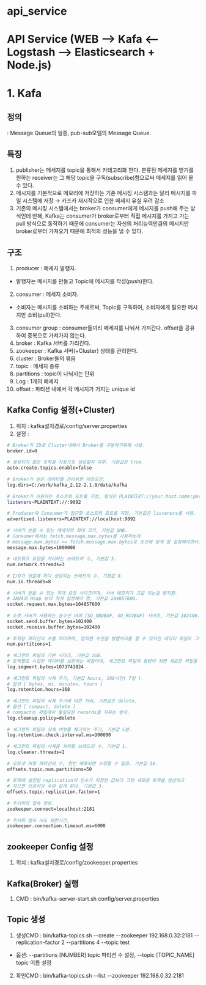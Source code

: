 # api_service
# API Service (WEB --> Kafa <-- Logstash --> Elasticsearch + Node.js)

# 1. Kafa
## 정의 
: Message Queue의 일종, pub-sub모델의 Message Queue.
## 특징 
1. publisher는 메세지를 topic을 통해서 카테고리화 한다. 
  분류된 메세지를 받기를 원하는 receiver는 그 해당 topic을 구독(subscribe)함으로써 메세지를 읽어 올 수 있다.
2. 메시지를 기본적으로 메모리에 저장하는 기존 메시징 시스템과는 달리 메시지를 파일 시스템에 저장 → 카프카 재시작으로 인한 메세지 유실 우려 감소
3. 기존의 메시징 시스템에서는 broker가 consumer에게 메시지를 push해 주는 방식인데 반해, Kafka는 consumer가 broker로부터 직접 메시지를 가지고 가는 pull 방식으로 
   동작하기 때문에 consumer는 자신의 처리능력만큼의 메시지만 broker로부터 가져오기 때문에 최적의 성능을 낼 수 있다.
## 구조 
1. producer  : 메세지 발행자.
- 발행자는 메시지를 만들고 Topic에 메시지를 작성(push)한다.
2. consumer  : 메세지 소비자.
- 소비자는 메시지를 소비하는 주체로써, Topic를 구독하여, 소비자에게 필요한 메시지만 소비(pull)한다.
3. consumer group : consumer들끼리 메세지를 나눠서 가져간다. offset을 공유하여 중복으로 가져가지 않는다.
4. broker : Kafka 서버를 가리킨다.
5. zookeeper : Kafka 서버(+Cluster) 상태를 관리한다.
6. cluster : Broker들의 묶음
7. topic : 메세지 종류
8. partitions : topic이 나눠지는 단위
9. Log : 1개의 메세지
10. offset : 파티션 내에서 각 메시지가 가지는 unique id

## Kafka Config 설정(+Cluster)
1. 위치 : kafka설치경로/config/server.properties
2. 설정 : 
```sh
# Broker의 ID로 Cluster내에서 Broker를 구분하기위해 사용.
broker.id=0
 
# 생성되지 않은 토픽을 자동으로 생성할지 여부. 기본값은 true.
auto.create.topics.enable=false
 
# Broker가 받은 데이터를 관리위한 저장공간.
log.dirs=C:/work/kafka_2.12-2.1.0/data/kafka
 
# Broker가 사용하는 호스트와 포트를 지정, 형식은 PLAINTEXT://your.host.name:port 을 사용
listeners=PLAINTEXT://:9092
 
# Producer와 Consumer가 접근할 호스트와 포트를 지정, 기본값은 listeners를 사용.
advertised.listeners=PLAINTEXT://localhost:9092
 
# 서버가 받을 수 있는 메세지의 최대 크기, 기본값 1MB.
# Consumer에서는 fetch.message.max.bytes를 사용하는데
# message.max.bytes >= fetch.message.max.bytes로 조건에 맞게 잘 설정해야한다.
message.max.bytes=1000000
 
# 네트워크 요청을 처리하는 쓰레드의 수, 기본값 3.
num.network.threads=3
 
# I/O가 생길때 마다 생성되는 쓰레드의 수, 기본값 8.
num.io.threads=8
 
# 서버가 받을 수 있는 최대 요청 사이즈이며, 서버 메모리가 고갈 되는걸 방지함.
# JAVA의 Heap 보다 작게 설정해야 함, 기본값 104857600.
socket.request.max.bytes=104857600
 
# 소켓 서버가 사용하는 송수신 버퍼 (SO_SNDBUF, SO_RCVBUF) 사이즈, 기본값 102400.
socket.send.buffer.bytes=102400
socket.receive.buffer.bytes=102400
 
# 토픽당 파티션의 수를 의미하며, 입력한 수만큼 병렬처리를 할 수 있지만 데이터 파일도 그만큼 늘어남. 기본값 1.
num.partitions=1
 
# 세그먼트 파일의 기본 사이즈, 기본값 1GB.
# 토픽별로 수집한 데이터를 보관하는 파일이며, 세그먼트 파일의 용량이 차면 새로운 파일을 생성.
log.segment.bytes=1073741824
 
# 세그먼트 파일의 삭제 주기, 기본값 hours, 168시간( 7일 ).
# 옵션 [ bytes, ms, minutes, hours ] 
log.retention.hours=168
 
# 세그먼트 파일의 삭제 주기에 따른 처리, 기본값은 delete.
# 옵션 [ compact, delete ]
# compact는 파일에서 불필요한 records를 지우는 방식.
log.cleanup.policy=delete
 
# 세그먼트 파일의 삭제 여부를 체크하는 주기, 기본값 5분.
log.retention.check.interval.ms=300000
 
# 세그먼트 파일의 삭제를 처리할 쓰레드의 수. 기본값 1.
log.cleaner.threads=1
 
# 오프셋 커밋 파티션의 수, 한번 배포되면 수정할 수 없음. 기본값 50.
offsets.topic.num.partitions=50
 
# 토픽에 설정된 replication의 인수가 지정한 값보다 크면 새로운 토픽을 생성하고
# 작으면 브로커의 수와 같게 된다. 기본값 3.
offsets.topic.replication.factor=1
 
# 주키퍼의 접속 정보.
zookeeper.connect=localhost:2181
 
# 주키퍼 접속 시도 제한시간.
zookeeper.connection.timeout.ms=6000
```

## zookeeper Config 설정
1. 위치 : kafka설치경로/config/zookeeper.properties

## Kafka(Broker) 실행
1. CMD : bin/kafka-server-start.sh config/server.properties

## Topic 생성
1. 생성CMD : bin/kafka-topics.sh --create --zookeeper 192.168.0.32:2181 --replication-factor 2 --partitions 4 --topic test
- 옵션: --partitions [NUMBER] topic 파티션 수 설정, --topic [TOPIC_NAME] topic 이름 설정
2. 확인CMD : bin/kafka-topics.sh --list --zookeeper 192.168.0.32:2181
